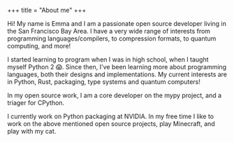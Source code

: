 +++
title = "About me"
+++

Hi! My name is Emma and I am a passionate open source developer living in the San Francisco Bay Area. I have a very wide range of interests from programming languages/compilers, to compression formats, to quantum computing, and more!

I started learning to program when I was in high school, when I taught myself Python 2 😱. Since then, I've been learning more about programming languages, both their designs and implementations. My current interests are in Python, Rust, packaging, type systems and quantum computers!

In my open source work, I am a core developer on the mypy project, and a triager for CPython.

I currently work on Python packaging at NVIDIA. In my free time I like to work on the above mentioned open source projects, play Minecraft, and play with my cat.
